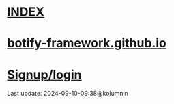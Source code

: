 # [INDEX](https://kolumnin.github.io/botify.github.io/)

# [botify-framework.github.io](https://github.com/botify-framework/botify-framework.github.io)

# [Signup/login](https://botifyai-f0e70.firebaseapp.com/)

Last update: 2024-09-10-09:38@kolumnin
